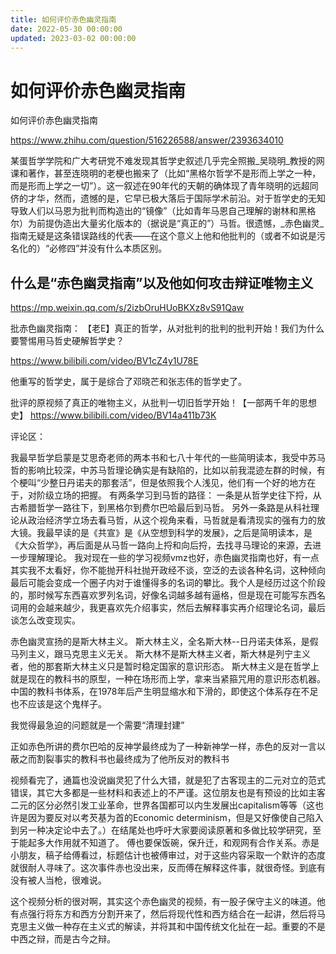 ```yaml
---
title: 如何评价赤色幽灵指南
date: 2022-05-30 00:00:00
updated: 2023-03-02 00:00:00
---
```


# 如何评价赤色幽灵指南

如何评价赤色幽灵指南

https://www.zhihu.com/question/516226588/answer/2393634010

某蛋哲学学院和广大考研党不难发现其哲学史叙述几乎完全照搬_吴晓明_教授的网课和著作，甚至连晓明的老梗也搬来了（比如“黑格尔哲学不是形而上学之一种，而是形而上学之一切”）。这一叙述在90年代的天朝的确体现了青年晓明的远超同侪的才华，然而，遗憾的是，它早已极大落后于国际学术前沿。对于哲学史的无知导致人们以马恩为批判而构造出的“镜像”（比如青年马恩自己理解的谢林和黑格尔）为前提伪造出大量劣化版本的（据说是“真正的”）马哲。很遗憾，_赤色幽灵_指南无疑是这条错误路线的代表——在这个意义上他和他批判的（或者不如说是污名化的）“必修四”并没有什么本质区别。

## 什么是“赤色幽灵指南”以及他如何攻击辩证唯物主义

https://mp.weixin.qq.com/s/2izbOruHUoBKXz8vS91Qaw

批赤色幽灵指南： 【老E】真正的哲学，从对批判的批判的批判开始！我们为什么要警惕用马哲史硬解哲学史？

https://www.bilibili.com/video/BV1cZ4y1U78E

他重写的哲学史，属于是综合了邓晓芒和张志伟的哲学史了。

批评的原视频了真正的唯物主义，从批判一切旧哲学开始！【一部两千年的思想史】
https://www.bilibili.com/video/BV14a411b73K

评论区：

我最早哲学启蒙是艾思奇老师的两本书和七八十年代的一些简明读本，我受中苏马哲的影响比较深，中苏马哲理论确实是有缺陷的，比如以前我混迹左群的时候，有个梗叫“少整日丹诺夫的那套活”，但是依照我个人浅见，他们有一个好的地方在于，对阶级立场的把握。
有两条学习到马哲的路径：
一条是从哲学史往下捋，从古希腊哲学一路往下，到黑格尔到费尔巴哈最后到马哲。
另外一条路是从科社理论从政治经济学立场去看马哲，从这个视角来看，马哲就是看清现实的强有力的放大镜。我最早读的是《共宣》是《从空想到科学的发展》，之后是简明读本，是《大众哲学》，再后面是从马哲一路向上捋和向后捋，去找寻马理论的来源，去进一步理解理论。
我对现在一些的学习视频vmz也好，赤色幽灵指南也好，有一点其实我不太看好，你不能抛开科社抛开政经不谈，空泛的去谈各种名词，这种倾向最后可能会变成一个圈子内对于谁懂得多的名词的攀比。我个人是经历过这个阶段的，那时候写东西喜欢罗列名词，好像名词越多越有逼格，但是现在可能写东西名词用的会越来越少，我更喜欢先介绍事实，然后去解释事实再介绍理论名词，最后谈怎么改变现实。

赤色幽灵宣扬的是斯大林主义。
斯大林主义，全名斯大林--日丹诺夫体系，是假马列主义，跟马克思主义无关。
斯大林不是斯大林主义者，斯大林是列宁主义者，他的那套斯大林主义只是暂时稳定国家的意识形态。
斯大林主义是在哲学上就是现在的教科书的原型，一种在场形而上学，拿来当紧箍咒用的意识形态机器。中国的教科书体系，在1978年后产生明显缩水和下滑的，即使这个体系存在不足也不应该是这个鬼样子。

我觉得最急迫的问题就是一个需要“清理封建”

正如赤色所讲的费尔巴哈的反神学最终成为了一种新神学一样，赤色的反对一言以蔽之而割裂事实的教科书也最终成为了他所反对的教科书

视频看完了，通篇也没说幽灵犯了什么大错，就是犯了古客现主的二元对立的范式错误，其它大多都是一些材料和表述上的不严谨。这位朋友也是有预设的比如主客二元的区分必然引发工业革命，世界各国都可以内生发展出capitalism等等（这也许是因为要反对以考芡基为首的Economic determinism，但是又好像使自己陷入到另一种决定论中去了。）在结尾处也呼吁大家要阅读原著和多做比较学研究，至于能起多大作用就不知道了。
傅也要保饭碗，保升迁，和观网有合作关系。赤是小朋友，稿子给傅看过，标题估计也被傅审过，对于这些内容采取一个默许的态度就很耐人寻味了。这次事件赤也没出来，反而傅在解释这件事，就很奇怪。到底有没有被人当枪，很难说。

这个视频分析的很对啊，其实这个赤色幽灵的视频，有一股子保守主义的味道。他有点强行将东方和西方分割开来了，然后将现代性和西方结合在一起讲，然后将马克思主义做一种存在主义式的解读，并将其和中国传统文化扯在一起。重要的不是中西之辩，而是古今之辩。


